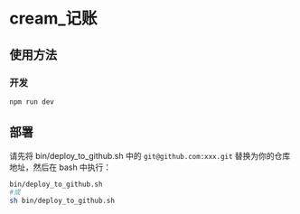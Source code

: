 # cream_记账 

##  使用方法

### 开发

```bash
npm run dev
```

## 部署

请先将 bin/deploy_to_github.sh 中的 `git@github.com:xxx.git` 替换为你的仓库地址，然后在 bash 中执行：
```bash
bin/deploy_to_github.sh
#或
sh bin/deploy_to_github.sh
```
